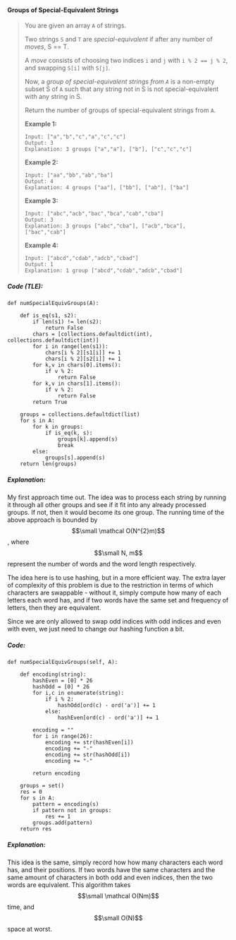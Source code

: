 #### Groups of Special-Equivalent Strings

> You are given an array `A` of strings.
>
> Two strings `S` and `T` are _special-equivalent_ if after any number of _moves_, S == T.
>
> A _move_ consists of choosing two indices `i` and `j` with `i % 2 == j % 2`, and swapping `S[i]` with `S[j]`.
>
> Now, a _group of special-equivalent strings from `A`_ is a non-empty subset S of `A` such that any string not in S is not special-equivalent with any string in S.
>
> Return the number of groups of special-equivalent strings from `A`.
>
> **Example 1:**
>
> ```
> Input: ["a","b","c","a","c","c"]
> Output: 3
> Explanation: 3 groups ["a","a"], ["b"], ["c","c","c"]
> ```
>
> **Example 2:**
>
> ```
> Input: ["aa","bb","ab","ba"]
> Output: 4
> Explanation: 4 groups ["aa"], ["bb"], ["ab"], ["ba"]
> ```
>
> **Example 3:**
>
> ```
> Input: ["abc","acb","bac","bca","cab","cba"]
> Output: 3
> Explanation: 3 groups ["abc","cba"], ["acb","bca"], ["bac","cab"]
>
> ```
>
> **Example 4:**
>
> ```
> Input: ["abcd","cdab","adcb","cbad"]
> Output: 1
> Explanation: 1 group ["abcd","cdab","adcb","cbad"]
> ```

##### Code \(TLE\):

```
def numSpecialEquivGroups(A):

    def is_eq(s1, s2):
        if len(s1) != len(s2):
            return False
        chars = [collections.defaultdict(int), collections.defaultdict(int)]
        for i in range(len(s1)):
            chars[i % 2][s1[i]] += 1
            chars[i % 2][s2[i]] += 1
        for k,v in chars[0].items():
            if v % 2:
                return False
        for k,v in chars[1].items():
            if v % 2:
                return False
        return True

    groups = collections.defaultdict(list)
    for s in A:
        for k in groups:
            if is_eq(k, s):
                groups[k].append(s)
                break
        else:
            groups[s].append(s)
    return len(groups)
```

##### Explanation:

My first approach time out. The idea was to process each string by running it through all other groups and see if it fit into any already processed groups. If not, then it would become its one group. The running time of the above approach is bounded by $$\small \mathcal O(N^{2}m)$$, where $$\small N, m$$ represent the number of words and the word length respectively. 

The idea here is to use hashing, but in a more efficient way. The extra layer of complexity of this problem is due to the restriction in terms of which characters are swappable  - without it, simply compute how many of each letters each word has, and if two words have the same set and frequency of letters, then they are equivalent. 

Since we are only allowed to swap odd indices with odd indices and even with even, we just need to change our hashing function a bit. 

##### Code:

```
def numSpecialEquivGroups(self, A):

    def encoding(string):
        hashEven = [0] * 26
        hashOdd = [0] * 26
        for i,c in enumerate(string):
            if i % 2:
                hashOdd[ord(c) - ord('a')] += 1
            else:
                hashEven[ord(c) - ord('a')] += 1

        encoding = ""
        for i in range(26):
            encoding += str(hashEven[i])
            encoding += "-"
            encoding += str(hashOdd[i])
            encoding += "-"

        return encoding 

    groups = set()
    res = 0
    for s in A:
        pattern = encoding(s)
        if pattern not in groups:
            res += 1
        groups.add(pattern)
    return res
```

##### Explanation:

This idea is the same, simply record how how many characters each word has, and their positions. If two words have the same characters and the same amount of characters in both odd and even indices, then the two words are equivalent. This algorithm takes $$\small \mathcal O(Nm)$$ time, and $$\small O(N)$$ space at worst. 

